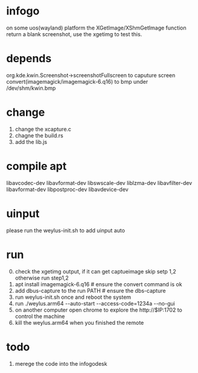 # infogo

on some uos(wayland) platform the  XGetImage/XShmGetImage function return a blank screenshot, use the xgetimg to test this.

# depends
org.kde.kwin.Screenshot->screenshotFullscreen to caputure screen
convert(imagemagick/imagemagick-6.q16) to bmp under /dev/shm/kwin.bmp

# change 

1. change the xcapture.c
2. chagne the build.rs
3. add the lib.js

# compile apt
libavcodec-dev libavformat-dev libswscale-dev liblzma-dev libavfilter-dev libavformat-dev libpostproc-dev libavdevice-dev

# uinput
please run the weylus-init.sh to add uinput auto

# run
0. check the xgetimg output, if it can get captueimage skip setp 1,2 otherwise run step1,2
1. apt install imagemagick-6.q16 # ensure the convert command is ok
2. add dbus-capture to the run PATH # ensure the dbs-capture 
3. run weylus-init.sh once and reboot the system
4. run ./weylus.arm64 --auto-start --access-code=1234a --no-gui
5. on another computer open chrome to explore the http://$IP:1702 to control the machine
6. kill the weylus.arm64 when you finished the  remote


# todo
1. merege the code into the infogodesk
